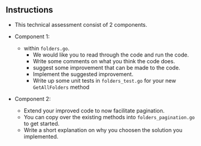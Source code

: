 ## Instructions

- This technical assessment consist of 2 components.
- Component 1:

  - within `folders.go`.
    - We would like you to read through the code and run the code.
    - Write some comments on what you think the code does.
    - suggest some improvement that can be made to the code.
    - Implement the suggested improvement.
    - Write up some unit tests in `folders_test.go` for your new `GetAllFolders` method

- Component 2:
  - Extend your improved code to now facilitate pagination.
  - You can copy over the existing methods into `folders_pagination.go` to get started.
  - Write a short explanation on why you choosen the solution you implemented.
